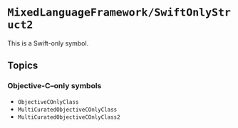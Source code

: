 # ``MixedLanguageFramework/SwiftOnlyStruct2``

This is a Swift-only symbol.

## Topics

### Objective-C–only symbols

- ``ObjectiveCOnlyClass``
- ``MultiCuratedObjectiveCOnlyClass``
- ``MultiCuratedObjectiveCOnlyClass2``
